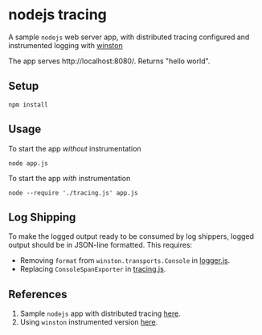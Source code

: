 nodejs tracing
==============

A sample `nodejs` web server app, with distributed tracing configured
and instrumented logging with [winston](https://github.com/open-telemetry/opentelemetry-js-contrib/tree/main/plugins/node/opentelemetry-instrumentation-winston)

The app serves http://localhost:8080/. Returns "hello world".

Setup
-----
```
npm install
```

Usage
-----

To start the app *without* instrumentation
```
node app.js
```

To start the app *with* instrumentation
```
node --require './tracing.js' app.js
```

Log Shipping
------------
To make the logged output ready to be consumed by log shippers, logged output should be in
JSON-line formatted. This requires:
* Removing `format` from `winston.transports.Console` in [logger.js](./logger.js).
* Replacing `ConsoleSpanExporter` in [tracing.js](./tracing.js).

References
----------
1. Sample `nodejs` app with distributed tracing [here](https://opentelemetry.io/docs/instrumentation/js/getting-started/nodejs/).
2. Using `winston` instrumented version [here](https://github.com/open-telemetry/opentelemetry-js-contrib/tree/main/plugins/node/opentelemetry-instrumentation-winston).

